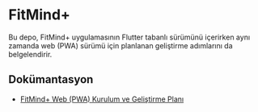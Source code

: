 # FitMind+

Bu depo, FitMind+ uygulamasının Flutter tabanlı sürümünü içerirken aynı zamanda
web (PWA) sürümü için planlanan geliştirme adımlarını da belgelendirir.

## Dokümantasyon
- [FitMind+ Web (PWA) Kurulum ve Geliştirme Planı](docs/pwa_gelistirme_plani_tr.md)

